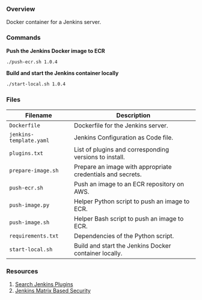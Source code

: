 ### Overview

Docker container for a Jenkins server.

### Commands

**Push the Jenkins Docker image to ECR**

```bash
./push-ecr.sh 1.0.4
```

**Build and start the Jenkins container locally**

```bash
./start-local.sh 1.0.4
```

### Files

| Filename                | Description                                                                                  |
|-------------------------|----------------------------------------------------------------------------------------------|
| `Dockerfile`            | Dockerfile for the Jenkins server.                                                           |
| `jenkins-template.yaml` | Jenkins Configuration as Code file.                                                          |
| `plugins.txt`           | List of plugins and corresponding versions to install.                                       |
| `prepare-image.sh`      | Prepare an image with appropriate credentials and secrets.                                   |
| `push-ecr.sh`           | Push an image to an ECR repository on AWS.                                                   |
| `push-image.py`         | Helper Python script to push an image to ECR.                                                |
| `push-image.sh`         | Helper Bash script to push an image to ECR.                                                  |
| `requirements.txt`      | Dependencies of the Python script.                                                           |
| `start-local.sh`        | Build and start the Jenkins Docker container locally.                                        |

### Resources

1) [Search Jenkins Plugins](https://plugins.jenkins.io/)
2) [Jenkins Matrix Based Security](https://wiki.jenkins.io/display/JENKINS/Matrix-based+security)